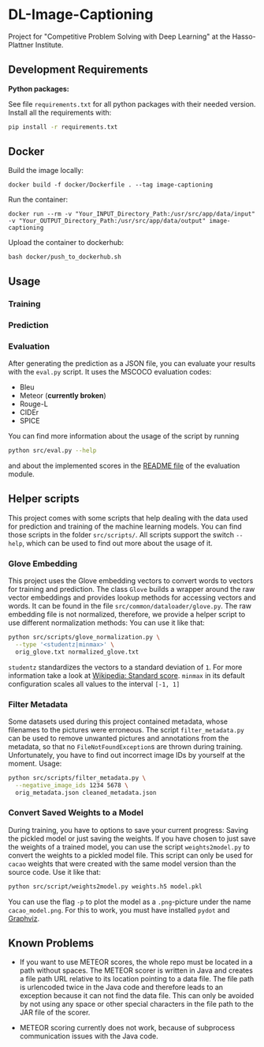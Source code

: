 # DL-Image-Captioning
Project for "Competitive Problem Solving with Deep Learning" at the Hasso-Plattner Institute.

## Development Requirements

**Python packages:**

See file `requirements.txt` for all python packages with their needed version.
Install all the requirements with:

```bash
pip install -r requirements.txt
```

## Docker

Build the image locally:

``docker build -f docker/Dockerfile . --tag image-captioning``

Run the container:

``docker run --rm -v "Your_INPUT_Directory_Path:/usr/src/app/data/input" -v "Your_OUTPUT_Directory_Path:/usr/src/app/data/output" image-captioning``

Upload the container to dockerhub:

``bash docker/push_to_dockerhub.sh``

## Usage

### Training

### Prediction

### Evaluation

After generating the prediction as a JSON file, you can evaluate your results with the `eval.py` script.
It uses the MSCOCO evaluation codes:
- Bleu
- Meteor (**currently broken**)
- Rouge-L
- CIDEr
- SPICE

You can find more information about the usage of the script by running
```bash
python src/eval.py --help
```
and about the implemented scores in the [README file](./src/common/evaluation/README.md) of the evaluation module.

## Helper scripts

This project comes with some scripts that help dealing with the data used for prediction and training of the machine learning models.
You can find those scripts in the folder `src/scripts/`.
All scripts support the switch `--help`, which can be used to find out more about the usage of it.

### Glove Embedding

This project uses the Glove embedding vectors to convert words to vectors for training and prediction.
The class `Glove` builds a wrapper around the raw vector embeddings and provides lookup methods for accessing vectors and words.
It can be found in the file `src/common/dataloader/glove.py`.
The raw embedding file is not normalized, therefore, we provide a helper script to use different normalization methods:
You can use it like that:

```bash
python src/scripts/glove_normalization.py \
  --type '<studentz|minmax>' \
  orig_glove.txt normalized_glove.txt
```

`studentz` standardizes the vectors to a standard deviation of `1`.
For more information take a look at [Wikipedia: Standard score](https://en.wikipedia.org/wiki/Standard_score).
`minmax` in its default configuration scales all values to the interval `[-1, 1]`

### Filter Metadata

Some datasets used during this project contained metadata, whose filenames to the pictures were erroneous.
The script `filter_metadata.py` can be used to remove unwanted pictures and annotations from the metadata,
so that no `FileNotFoundException`s are thrown during training.
Unfortunately, you have to find out incorrect image IDs by yourself at the moment.
Usage:

```bash
python src/scripts/filter_metadata.py \
  --negative_image_ids 1234 5678 \
  orig_metadata.json cleaned_metadata.json

```

### Convert Saved Weights to a Model

During training, you have to options to save your current progress:
Saving the pickled model or just saving the weights.
If you have chosen to just save the weights of a trained model,
you can use the script `weights2model.py` to convert the weights to a pickled model file.
This script can only be used for `cacao` weights that were created with the same model version than the source code.
Use it like that:

```bash
python src/script/weights2model.py weights.h5 model.pkl
```

You can use the flag `-p` to plot the model as a `.png`-picture under the name `cacao_model.png`.
For this to work, you must have installed `pydot` and [Graphviz](https://www.graphviz.org/).

## Known Problems

- If you want to use METEOR scores, the whole repo must be located in a path without spaces.
  The METEOR scorer is written in Java and creates a file path URL relative to its location pointing to a data file.
  The file path is urlencoded twice in the Java code and therefore leads to an exception because it can not find the data file.
  This can only be avoided by not using any space or other special characters in the file path to the JAR file of the scorer.

- METEOR scoring currently does not work, because of subprocess communication issues with the Java code.